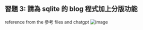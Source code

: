 ## 習題 3: 請為 sqlite 的 blog 程式加上分版功能
reference from the 參考 files and chatgpt
![image](https://github.com/user-attachments/assets/bfc8cbe9-0520-47f2-b027-9bec87941d8c)
